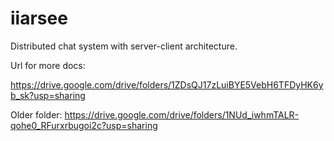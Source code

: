 # iiarsee
Distributed chat system with server-client architecture. 

Url for more docs:

https://drive.google.com/drive/folders/1ZDsQJ17zLuiBYE5VebH6TFDyHK6yb_sk?usp=sharing

Older folder: https://drive.google.com/drive/folders/1NUd_iwhmTALR-qohe0_RFurxrbugoi2c?usp=sharing
